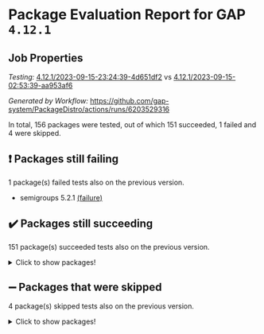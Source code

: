 # Package Evaluation Report for GAP `4.12.1`

## Job Properties

*Testing:* [4.12.1/2023-09-15-23:24:39-4d651df2](https://github.com/gap-system/PackageDistro/blob/data/reports/4.12.1/2023-09-15-23:24:39-4d651df2) vs [4.12.1/2023-09-15-02:53:39-aa953af6](https://github.com/gap-system/PackageDistro/blob/data/reports/4.12.1/2023-09-15-02:53:39-aa953af6)

*Generated by Workflow:* https://github.com/gap-system/PackageDistro/actions/runs/6203529316

In total, 156 packages were tested, out of which 151 succeeded, 1 failed and 4 were skipped.

## :exclamation: Packages still failing

1 package(s) failed tests also on the previous version.
- semigroups 5.2.1 [(failure)](https://github.com/gap-system/PackageDistro/actions/runs/6203529316/job/16844581368)

## :heavy_check_mark: Packages still succeeding

151 package(s) succeeded tests also on the previous version.
<details><summary>Click to show packages!</summary>

- 4ti2interface 2023.02-04 [(success)](https://github.com/gap-system/PackageDistro/actions/runs/6203529316/job/16844564846)
- ace 5.6.2 [(success)](https://github.com/gap-system/PackageDistro/actions/runs/6203529316/job/16844564954)
- aclib 1.3.2 [(success)](https://github.com/gap-system/PackageDistro/actions/runs/6203529316/job/16844565063)
- agt 0.3.1 [(success)](https://github.com/gap-system/PackageDistro/actions/runs/6203529316/job/16844565172)
- alnuth 3.2.1 [(success)](https://github.com/gap-system/PackageDistro/actions/runs/6203529316/job/16844565265)
- anupq 3.3.0 [(success)](https://github.com/gap-system/PackageDistro/actions/runs/6203529316/job/16844565364)
- atlasrep 2.1.7 [(success)](https://github.com/gap-system/PackageDistro/actions/runs/6203529316/job/16844565480)
- autodoc 2023.06.19 [(success)](https://github.com/gap-system/PackageDistro/actions/runs/6203529316/job/16844565593)
- automata 1.15 [(success)](https://github.com/gap-system/PackageDistro/actions/runs/6203529316/job/16844566897)
- automgrp 1.3.2 [(success)](https://github.com/gap-system/PackageDistro/actions/runs/6203529316/job/16844567171)
- autpgrp 1.11 [(success)](https://github.com/gap-system/PackageDistro/actions/runs/6203529316/job/16844567360)
- cap 2023.09-03 [(success)](https://github.com/gap-system/PackageDistro/actions/runs/6203529316/job/16844568198)
- caratinterface 2.3.5 [(success)](https://github.com/gap-system/PackageDistro/actions/runs/6203529316/job/16844568561)
- cddinterface 2022.11.01 [(success)](https://github.com/gap-system/PackageDistro/actions/runs/6203529316/job/16844568851)
- circle 1.6.6 [(success)](https://github.com/gap-system/PackageDistro/actions/runs/6203529316/job/16844569008)
- classicpres 1.22 [(success)](https://github.com/gap-system/PackageDistro/actions/runs/6203529316/job/16844569111)
- cohomolo 1.6.11 [(success)](https://github.com/gap-system/PackageDistro/actions/runs/6203529316/job/16844569224)
- congruence 1.2.5 [(success)](https://github.com/gap-system/PackageDistro/actions/runs/6203529316/job/16844569361)
- corelg 1.56 [(success)](https://github.com/gap-system/PackageDistro/actions/runs/6203529316/job/16844569524)
- crime 1.6 [(success)](https://github.com/gap-system/PackageDistro/actions/runs/6203529316/job/16844569654)
- crisp 1.4.6 [(success)](https://github.com/gap-system/PackageDistro/actions/runs/6203529316/job/16844569780)
- crypting 0.10.4 [(success)](https://github.com/gap-system/PackageDistro/actions/runs/6203529316/job/16844569922)
- cryst 4.1.26 [(success)](https://github.com/gap-system/PackageDistro/actions/runs/6203529316/job/16844570052)
- crystcat 1.1.10 [(success)](https://github.com/gap-system/PackageDistro/actions/runs/6203529316/job/16844570164)
- ctbllib 1.3.6 [(success)](https://github.com/gap-system/PackageDistro/actions/runs/6203529316/job/16844570261)
- cubefree 1.19 [(success)](https://github.com/gap-system/PackageDistro/actions/runs/6203529316/job/16844570359)
- curlinterface 2.3.2 [(success)](https://github.com/gap-system/PackageDistro/actions/runs/6203529316/job/16844570464)
- cvec 2.8.1 [(success)](https://github.com/gap-system/PackageDistro/actions/runs/6203529316/job/16844570596)
- datastructures 0.3.0 [(success)](https://github.com/gap-system/PackageDistro/actions/runs/6203529316/job/16844570701)
- deepthought 1.0.6 [(success)](https://github.com/gap-system/PackageDistro/actions/runs/6203529316/job/16844570825)
- design 1.8 [(success)](https://github.com/gap-system/PackageDistro/actions/runs/6203529316/job/16844570967)
- difsets 2.3.1 [(success)](https://github.com/gap-system/PackageDistro/actions/runs/6203529316/job/16844571101)
- digraphs 1.6.3 [(success)](https://github.com/gap-system/PackageDistro/actions/runs/6203529316/job/16844571216)
- edim 1.3.7 [(success)](https://github.com/gap-system/PackageDistro/actions/runs/6203529316/job/16844571323)
- example 4.3.4 [(success)](https://github.com/gap-system/PackageDistro/actions/runs/6203529316/job/16844571430)
- examplesforhomalg 2023.08-02 [(success)](https://github.com/gap-system/PackageDistro/actions/runs/6203529316/job/16844571554)
- factint 1.6.3 [(success)](https://github.com/gap-system/PackageDistro/actions/runs/6203529316/job/16844571681)
- ferret 1.0.9 [(success)](https://github.com/gap-system/PackageDistro/actions/runs/6203529316/job/16844571792)
- fga 1.5.0 [(success)](https://github.com/gap-system/PackageDistro/actions/runs/6203529316/job/16844571901)
- fining 1.5.6 [(success)](https://github.com/gap-system/PackageDistro/actions/runs/6203529316/job/16844572001)
- float 1.0.3 [(success)](https://github.com/gap-system/PackageDistro/actions/runs/6203529316/job/16844572113)
- format 1.4.3 [(success)](https://github.com/gap-system/PackageDistro/actions/runs/6203529316/job/16844572240)
- forms 1.2.9 [(success)](https://github.com/gap-system/PackageDistro/actions/runs/6203529316/job/16844572382)
- fplsa 1.2.6 [(success)](https://github.com/gap-system/PackageDistro/actions/runs/6203529316/job/16844572534)
- fr 2.4.12 [(success)](https://github.com/gap-system/PackageDistro/actions/runs/6203529316/job/16844572652)
- francy 2.0.3 [(success)](https://github.com/gap-system/PackageDistro/actions/runs/6203529316/job/16844572762)
- fwtree 1.3 [(success)](https://github.com/gap-system/PackageDistro/actions/runs/6203529316/job/16844572858)
- gapdoc 1.6.6 [(success)](https://github.com/gap-system/PackageDistro/actions/runs/6203529316/job/16844572977)
- gauss 2023.02-04 [(success)](https://github.com/gap-system/PackageDistro/actions/runs/6203529316/job/16844573109)
- gaussforhomalg 2023.08-01 [(success)](https://github.com/gap-system/PackageDistro/actions/runs/6203529316/job/16844573227)
- gbnp 1.0.5 [(success)](https://github.com/gap-system/PackageDistro/actions/runs/6203529316/job/16844573337)
- generalizedmorphismsforcap 2023.08-02 [(success)](https://github.com/gap-system/PackageDistro/actions/runs/6203529316/job/16844573446)
- genss 1.6.8 [(success)](https://github.com/gap-system/PackageDistro/actions/runs/6203529316/job/16844573530)
- gradedmodules 2023.08-01 [(success)](https://github.com/gap-system/PackageDistro/actions/runs/6203529316/job/16844573617)
- gradedringforhomalg 2023.08-01 [(success)](https://github.com/gap-system/PackageDistro/actions/runs/6203529316/job/16844573739)
- grape 4.9.0 [(success)](https://github.com/gap-system/PackageDistro/actions/runs/6203529316/job/16844573817)
- groupoids 1.73 [(success)](https://github.com/gap-system/PackageDistro/actions/runs/6203529316/job/16844573907)
- grpconst 2.6.4 [(success)](https://github.com/gap-system/PackageDistro/actions/runs/6203529316/job/16844574020)
- guarana 0.96.3 [(success)](https://github.com/gap-system/PackageDistro/actions/runs/6203529316/job/16844574111)
- guava 3.18 [(success)](https://github.com/gap-system/PackageDistro/actions/runs/6203529316/job/16844574182)
- hap 1.58 [(success)](https://github.com/gap-system/PackageDistro/actions/runs/6203529316/job/16844574275)
- hapcryst 0.1.15 [(success)](https://github.com/gap-system/PackageDistro/actions/runs/6203529316/job/16844574362)
- hecke 1.5.3 [(success)](https://github.com/gap-system/PackageDistro/actions/runs/6203529316/job/16844574460)
- help 3.5 [(success)](https://github.com/gap-system/PackageDistro/actions/runs/6203529316/job/16844574590)
- homalg 2023.08-02 [(success)](https://github.com/gap-system/PackageDistro/actions/runs/6203529316/job/16844574702)
- homalgtocas 2023.08-01 [(success)](https://github.com/gap-system/PackageDistro/actions/runs/6203529316/job/16844574802)
- idrel 2.45 [(success)](https://github.com/gap-system/PackageDistro/actions/runs/6203529316/job/16844574929)
- images 1.3.1 [(success)](https://github.com/gap-system/PackageDistro/actions/runs/6203529316/job/16844575021)
- intpic 0.3.0 [(success)](https://github.com/gap-system/PackageDistro/actions/runs/6203529316/job/16844575118)
- io 4.8.1 [(success)](https://github.com/gap-system/PackageDistro/actions/runs/6203529316/job/16844575203)
- io_forhomalg 2023.02-04 [(success)](https://github.com/gap-system/PackageDistro/actions/runs/6203529316/job/16844575308)
- irredsol 1.4.4 [(success)](https://github.com/gap-system/PackageDistro/actions/runs/6203529316/job/16844575413)
- json 2.1.1 [(success)](https://github.com/gap-system/PackageDistro/actions/runs/6203529316/job/16844575495)
- jupyterkernel 1.5.0 [(success)](https://github.com/gap-system/PackageDistro/actions/runs/6203529316/job/16844575584)
- jupyterviz 1.5.6 [(success)](https://github.com/gap-system/PackageDistro/actions/runs/6203529316/job/16844575652)
- kan 1.36 [(success)](https://github.com/gap-system/PackageDistro/actions/runs/6203529316/job/16844575756)
- kbmag 1.5.11 [(success)](https://github.com/gap-system/PackageDistro/actions/runs/6203529316/job/16844575863)
- laguna 3.9.6 [(success)](https://github.com/gap-system/PackageDistro/actions/runs/6203529316/job/16844575975)
- liealgdb 2.2.1 [(success)](https://github.com/gap-system/PackageDistro/actions/runs/6203529316/job/16844576067)
- liepring 2.8 [(success)](https://github.com/gap-system/PackageDistro/actions/runs/6203529316/job/16844576180)
- liering 2.4.2 [(success)](https://github.com/gap-system/PackageDistro/actions/runs/6203529316/job/16844576278)
- linearalgebraforcap 2023.08-08 [(success)](https://github.com/gap-system/PackageDistro/actions/runs/6203529316/job/16844576402)
- localizeringforhomalg 2023.08-02 [(success)](https://github.com/gap-system/PackageDistro/actions/runs/6203529316/job/16844576488)
- loops 3.4.3 [(success)](https://github.com/gap-system/PackageDistro/actions/runs/6203529316/job/16844576590)
- lpres 1.0.3 [(success)](https://github.com/gap-system/PackageDistro/actions/runs/6203529316/job/16844576703)
- majoranaalgebras 1.5.1 [(success)](https://github.com/gap-system/PackageDistro/actions/runs/6203529316/job/16844576826)
- mapclass 1.4.6 [(success)](https://github.com/gap-system/PackageDistro/actions/runs/6203529316/job/16844576944)
- matgrp 0.70 [(success)](https://github.com/gap-system/PackageDistro/actions/runs/6203529316/job/16844577058)
- matricesforhomalg 2023.08-02 [(success)](https://github.com/gap-system/PackageDistro/actions/runs/6203529316/job/16844577184)
- modisom 2.5.4 [(success)](https://github.com/gap-system/PackageDistro/actions/runs/6203529316/job/16844577300)
- modulepresentationsforcap 2023.09-01 [(success)](https://github.com/gap-system/PackageDistro/actions/runs/6203529316/job/16844577430)
- modules 2023.08-02 [(success)](https://github.com/gap-system/PackageDistro/actions/runs/6203529316/job/16844577557)
- monoidalcategories 2023.08-11 [(success)](https://github.com/gap-system/PackageDistro/actions/runs/6203529316/job/16844577665)
- nconvex 2022.09-01 [(success)](https://github.com/gap-system/PackageDistro/actions/runs/6203529316/job/16844577778)
- nilmat 1.4.2 [(success)](https://github.com/gap-system/PackageDistro/actions/runs/6203529316/job/16844577937)
- nock 1.5 [(success)](https://github.com/gap-system/PackageDistro/actions/runs/6203529316/job/16844578082)
- normalizinterface 1.3.6 [(success)](https://github.com/gap-system/PackageDistro/actions/runs/6203529316/job/16844578217)
- nq 2.5.10 [(success)](https://github.com/gap-system/PackageDistro/actions/runs/6203529316/job/16844578373)
- numericalsgps 1.3.1 [(success)](https://github.com/gap-system/PackageDistro/actions/runs/6203529316/job/16844578523)
- openmath 11.5.3 [(success)](https://github.com/gap-system/PackageDistro/actions/runs/6203529316/job/16844578645)
- orb 4.9.0 [(success)](https://github.com/gap-system/PackageDistro/actions/runs/6203529316/job/16844578768)
- packagemanager 1.4.1 [(success)](https://github.com/gap-system/PackageDistro/actions/runs/6203529316/job/16844578894)
- patternclass 2.4.3 [(success)](https://github.com/gap-system/PackageDistro/actions/runs/6203529316/job/16844579023)
- permut 2.0.4 [(success)](https://github.com/gap-system/PackageDistro/actions/runs/6203529316/job/16844579137)
- polenta 1.3.10 [(success)](https://github.com/gap-system/PackageDistro/actions/runs/6203529316/job/16844579242)
- polymaking 0.8.6 [(success)](https://github.com/gap-system/PackageDistro/actions/runs/6203529316/job/16844579367)
- primgrp 3.4.4 [(success)](https://github.com/gap-system/PackageDistro/actions/runs/6203529316/job/16844579494)
- profiling 2.5.4 [(success)](https://github.com/gap-system/PackageDistro/actions/runs/6203529316/job/16844579611)
- qpa 1.34 [(success)](https://github.com/gap-system/PackageDistro/actions/runs/6203529316/job/16844579753)
- quagroup 1.8.3 [(success)](https://github.com/gap-system/PackageDistro/actions/runs/6203529316/job/16844579854)
- radiroot 2.9 [(success)](https://github.com/gap-system/PackageDistro/actions/runs/6203529316/job/16844579981)
- rcwa 4.7.1 [(success)](https://github.com/gap-system/PackageDistro/actions/runs/6203529316/job/16844580137)
- rds 1.8 [(success)](https://github.com/gap-system/PackageDistro/actions/runs/6203529316/job/16844580251)
- recog 1.4.2 [(success)](https://github.com/gap-system/PackageDistro/actions/runs/6203529316/job/16844580372)
- repndecomp 1.3.0 [(success)](https://github.com/gap-system/PackageDistro/actions/runs/6203529316/job/16844580493)
- repsn 3.1.1 [(success)](https://github.com/gap-system/PackageDistro/actions/runs/6203529316/job/16844580628)
- resclasses 4.7.3 [(success)](https://github.com/gap-system/PackageDistro/actions/runs/6203529316/job/16844580780)
- ringsforhomalg 2023.08-02 [(success)](https://github.com/gap-system/PackageDistro/actions/runs/6203529316/job/16844580907)
- sco 2023.08-01 [(success)](https://github.com/gap-system/PackageDistro/actions/runs/6203529316/job/16844581065)
- scscp 2.4.1 [(success)](https://github.com/gap-system/PackageDistro/actions/runs/6203529316/job/16844581223)
- sglppow 2.3 [(success)](https://github.com/gap-system/PackageDistro/actions/runs/6203529316/job/16844581498)
- sgpviz 0.999.5 [(success)](https://github.com/gap-system/PackageDistro/actions/runs/6203529316/job/16844581634)
- simpcomp 2.1.14 [(success)](https://github.com/gap-system/PackageDistro/actions/runs/6203529316/job/16844581770)
- singular 2023.02.09 [(success)](https://github.com/gap-system/PackageDistro/actions/runs/6203529316/job/16844581916)
- sl2reps 1.1 [(success)](https://github.com/gap-system/PackageDistro/actions/runs/6203529316/job/16844582055)
- sla 1.5.3 [(success)](https://github.com/gap-system/PackageDistro/actions/runs/6203529316/job/16844582209)
- smallgrp 1.5.3 [(success)](https://github.com/gap-system/PackageDistro/actions/runs/6203529316/job/16844582333)
- smallsemi 0.6.13 [(success)](https://github.com/gap-system/PackageDistro/actions/runs/6203529316/job/16844582454)
- sonata 2.9.6 [(success)](https://github.com/gap-system/PackageDistro/actions/runs/6203529316/job/16844582570)
- sophus 1.27 [(success)](https://github.com/gap-system/PackageDistro/actions/runs/6203529316/job/16844582728)
- sotgrps 1.2 [(success)](https://github.com/gap-system/PackageDistro/actions/runs/6203529316/job/16844582866)
- spinsym 1.5.2 [(success)](https://github.com/gap-system/PackageDistro/actions/runs/6203529316/job/16844583325)
- standardff 1.0 [(success)](https://github.com/gap-system/PackageDistro/actions/runs/6203529316/job/16844583446)
- symbcompcc 1.3.2 [(success)](https://github.com/gap-system/PackageDistro/actions/runs/6203529316/job/16844583577)
- thelma 1.3 [(success)](https://github.com/gap-system/PackageDistro/actions/runs/6203529316/job/16844583687)
- tomlib 1.2.9 [(success)](https://github.com/gap-system/PackageDistro/actions/runs/6203529316/job/16844583815)
- toolsforhomalg 2023.07-01 [(success)](https://github.com/gap-system/PackageDistro/actions/runs/6203529316/job/16844583940)
- toric 1.9.5 [(success)](https://github.com/gap-system/PackageDistro/actions/runs/6203529316/job/16844584052)
- toricvarieties 2022.07.13 [(success)](https://github.com/gap-system/PackageDistro/actions/runs/6203529316/job/16844584169)
- transgrp 3.6.4 [(success)](https://github.com/gap-system/PackageDistro/actions/runs/6203529316/job/16844584277)
- ugaly 4.1.3 [(success)](https://github.com/gap-system/PackageDistro/actions/runs/6203529316/job/16844584394)
- unipot 1.5 [(success)](https://github.com/gap-system/PackageDistro/actions/runs/6203529316/job/16844584531)
- unitlib 4.2.0 [(success)](https://github.com/gap-system/PackageDistro/actions/runs/6203529316/job/16844584654)
- utils 0.84 [(success)](https://github.com/gap-system/PackageDistro/actions/runs/6203529316/job/16844584780)
- uuid 0.7 [(success)](https://github.com/gap-system/PackageDistro/actions/runs/6203529316/job/16844584886)
- walrus 0.9991 [(success)](https://github.com/gap-system/PackageDistro/actions/runs/6203529316/job/16844585002)
- wedderga 4.10.4 [(success)](https://github.com/gap-system/PackageDistro/actions/runs/6203529316/job/16844585113)
- xmod 2.91 [(success)](https://github.com/gap-system/PackageDistro/actions/runs/6203529316/job/16844585238)
- xmodalg 1.23 [(success)](https://github.com/gap-system/PackageDistro/actions/runs/6203529316/job/16844585341)
- yangbaxter 0.10.3 [(success)](https://github.com/gap-system/PackageDistro/actions/runs/6203529316/job/16844585452)
- zeromqinterface 0.14 [(success)](https://github.com/gap-system/PackageDistro/actions/runs/6203529316/job/16844585555)
</details>

## :heavy_minus_sign: Packages that were skipped

4 package(s) skipped tests also on the previous version.
<details><summary>Click to show packages!</summary>

- browse 1.8.21 [(skipped)](https://github.com/gap-system/PackageDistro/actions/runs/6203529316/job/16844292771)
- itc 1.5.1 [(skipped)](https://github.com/gap-system/PackageDistro/actions/runs/6203529316/job/16844292771)
- polycyclic 2.16 [(skipped)](https://github.com/gap-system/PackageDistro/actions/runs/6203529316/job/16844292771)
- xgap 4.31 [(skipped)](https://github.com/gap-system/PackageDistro/actions/runs/6203529316/job/16844292771)
</details>

